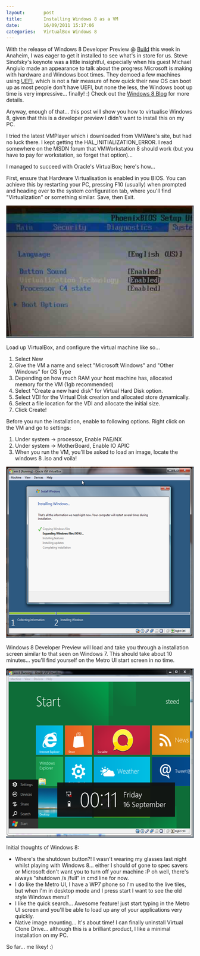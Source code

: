 ```yaml
---
layout:       post
title:        Installing Windows 8 as a VM
date:         16/09/2011 15:17:06
categories:   VirtualBox Windows 8
---
```


<p>With the release of Windows 8 Developer Preview @ <a href="http://www.buildwindows.com/" target="_blank">Build</a> this week in Anaheim, I was eager to get it installed to see what's in store for us. Steve Sinofsky's keynote was a little insightful, especially when his guest Michael Angiulo made an appearance to talk about the progress Microsoft is making with hardware and Windows boot times. They demoed a few machines using <a href="http://en.wikipedia.org/wiki/Unified_Extensible_Firmware_Interface" target="_blank">UEFI</a>, which is not a fair measure of how quick their new OS can boot up as most people don't have UEFI, but none the less, the Windows boot up time is very impressive... finally! :) Check out the <a href="http://blogs.msdn.com/b/b8/" target="_blank">Windows 8 Blog</a> for more details.</p><!--more--><p>Anyway, enough of that... this post will show you how to virtualise Windows 8, given that this is a developer preview I didn't want to install this on my PC.</p>  <p>I tried the latest VMPlayer which i downloaded from VMWare's site, but had no luck there. I kept getting the HAL_INITIALIZATION_ERROR. I read somewhere on the MSDN forum that VMWorkstation 8 should work (but you have to pay for workstation, so forget that option)...</p>  <p>I managed to succeed with Oracle's VirtualBox; here's how...</p>  <p>First, ensure that Hardware Virtualisation is enabled in you BIOS. You can achieve this by restarting your PC, pressing F10 (usually) when prompted and heading over to the system configuration tab, where you'll find &quot;Virtualization&quot; or something similar. Save, then Exit.</p>  <p><a href="/assets/content/121_image.jpg"><img style="background-image:none;border-bottom:0;border-left:0;padding-left:0;padding-right:0;display:inline;border-top:0;border-right:0;padding-top:0;" title="image" border="0" alt="image" src="/assets/content/122_image_thumb.jpg" width="551" height="354" /></a></p>  <p>Load up VirtualBox, and configure the virtual machine like so...</p>  <ol>   <li>Select New</li>    <li>Give the VM a name and select "Microsoft Windows" and "Other Windows" for OS Type</li>    <li>Depending on how much RAM your host machine has, allocated memory for the VM (1gb recommended)</li>    <li>Select "Create a new hard disk" for Virtual Hard Disk option.</li>    <li>Select VDI for the Virtual Disk creation and allocated store dynamically.</li>    <li>Select a file location for the VDI and allocate the initial size.</li>    <li>Click Create!</li> </ol>  <p>Before you run the installation, enable to following options. Right click on the VM and go to settings:</p>  <ol>   <li>Under system -&gt; processor, Enable PAE/NX</li>    <li>Under system -&gt; MotherBoard, Enable IO APIC</li>    <li>When you run the VM, you'll be asked to load an image, locate the windows 8 .iso and voila!</li> </ol>  <p><a href="/assets/content/123_Windows-8-Installation.png"><img style="background-image:none;border-bottom:0;border-left:0;padding-left:0;padding-right:0;display:inline;border-top:0;border-right:0;padding-top:0;" title="Windows 8 Installation" border="0" alt="Windows 8 Installation" src="/assets/content/124_Windows-8-Installation_thumb.png" width="546" height="458" /></a></p>  <p>Windows 8 Developer Preview will load and take you through a installation screen similar to that seen on Windows 7. This should take about 10 minutes... you'll find yourself on the Metro UI start screen in no time.</p>  <p><a href="/assets/content/125_Windows-8.png"><img style="background-image:none;border-bottom:0;border-left:0;padding-left:0;padding-right:0;display:inline;border-top:0;border-right:0;padding-top:0;" title="Windows 8" border="0" alt="Windows 8" src="/assets/content/126_Windows-8_thumb.png" width="543" height="453" /></a></p>  <p>Initial thoughts of Windows 8:</p>  <ul>   <li>Where's the shutdown button?! I wasn't wearing my glasses last night whilst playing with Windows 8... either I should of gone to spec savers or Microsoft don't want you to turn off your machine :P oh well, there's always &quot;shutdown /s /full&quot; in cmd line for now.</li>    <li>I do like the Metro UI, I have a WP7 phone so I'm used to the live tiles, but when I'm in desktop mode and I press start I want to see the old style Windows menu!!</li>    <li>I like the quick search... Awesome feature! just start typing in the Metro UI screen and you'll be able to load up any of your applications very quickly.</li>    <li>Native image mounting... It's about time! I can finally uninstall Virtual Clone Drive... although this is a brilliant product, I like a minimal installation on my PC.</li> </ul>  <p>So far... me likey! :)</p>